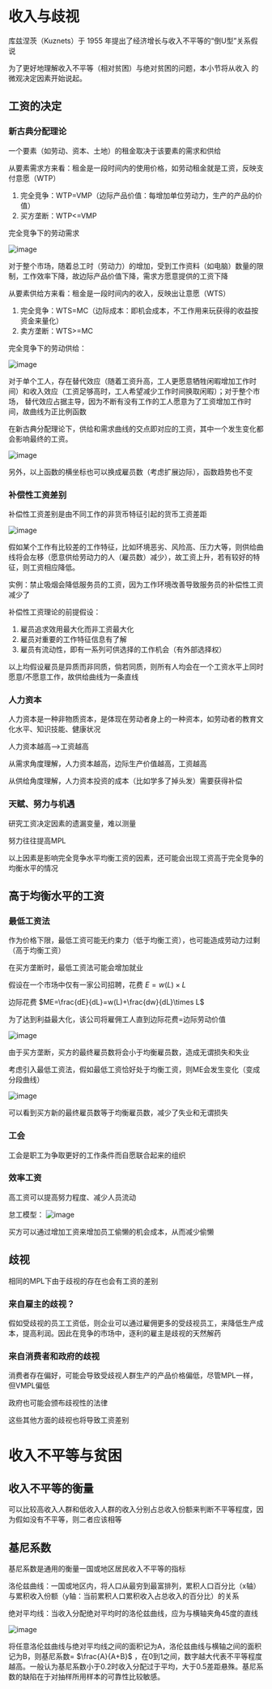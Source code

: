 # 收入与歧视 
库兹涅茨（Kuznets）于 1955 年提出了经济增长与收入不平等的“倒U型”关系假说

为了更好地理解收入不平等（相对贫困）与绝对贫困的问题，本小节将从收入
的微观决定因素开始说起。

## 工资的决定
### 新古典分配理论
一个要素（如劳动、资本、土地）的租金取决于该要素的需求和供给

从要素需求方来看：租金是一段时间内的使用价格，如劳动租金就是工资，反映支付意愿（WTP）

1. 完全竞争：WTP=VMP（边际产品价值：每增加单位劳动力，生产的产品的价值）
2. 买方垄断：WTP<=VMP

完全竞争下的劳动需求

![image](https://github.com/user-attachments/assets/b53b9e9c-ca90-451a-9d7c-ff5a8dd8c7bf)

对于整个市场，随着总工时（劳动力）的增加，受到工作资料（如电脑）数量的限制，工作效率下降，故边际产品价值下降，需求方愿意提供的工资下降

从要素供给方来看：租金是一段时间内的收入，反映出让意愿（WTS）

1. 完全竞争：WTS=MC（边际成本：即机会成本，不工作用来玩获得的收益按资金来量化）
2. 卖方垄断：WTS>=MC

完全竞争下的劳动供给：

![image](https://github.com/user-attachments/assets/1d866bc7-eb08-4280-ab55-016f61318b39)


对于单个工人，存在替代效应（随着工资升高，工人更愿意牺牲闲暇增加工作时间）和收入效应（工资足够高时，工人希望减少工作时间换取闲暇）；对于整个市场，
替代效应占据主导，因为不断有没有工作的工人愿意为了工资增加工作时间，故曲线为正比例函数

在新古典分配理论下，供给和需求曲线的交点即对应的工资，其中一个发生变化都会影响最终的工资。

![image](https://github.com/user-attachments/assets/547fce02-0c91-40c0-aa12-08ded449e2f4)

另外，以上函数的横坐标也可以换成雇员数（考虑扩展边际），函数趋势也不变
### 补偿性工资差别
补偿性工资差别是由不同工作的非货币特征引起的货币工资差距

![image](https://github.com/user-attachments/assets/396eea1d-1ae6-458e-a5fb-e63866b63cfa)


假如某个工作有比较差的工作特征，比如环境恶劣、风险高、压力大等，则供给曲线将会左移（愿意供给劳动力的人（雇员数）减少），故工资上升，若有较好的特征，则工资相应降低。

实例：禁止吸烟会降低服务员的工资，因为工作环境改善导致服务员的补偿性工资减少了

补偿性工资理论的前提假设：

1. 雇员追求效用最大化而非工资最大化
2. 雇员对重要的工作特征信息有了解
3. 雇员有流动性，即有一系列可供选择的工作机会（有外部选择权）

以上均假设雇员是异质而非同质，倘若同质，则所有人均会在一个工资水平上同时愿意/不愿意工作，故供给曲线为一条直线

### 人力资本
人力资本是一种非物质资本，是体现在劳动者身上的一种资本，如劳动者的教育文化水平、知识技能、健康状况

人力资本越高-->工资越高

从需求角度理解，人力资本越高，边际生产价值越高，工资越高

从供给角度理解，人力资本投资的成本（比如学多了掉头发）需要获得补偿

### 天赋、努力与机遇
研究工资决定因素的遗漏变量，难以测量

努力往往提高MPL

以上因素是影响完全竞争水平均衡工资的因素，还可能会出现工资高于完全竞争的均衡水平的情况
## 高于均衡水平的工资

### 最低工资法
作为价格下限，最低工资可能无约束力（低于均衡工资），也可能造成劳动力过剩（高于均衡工资）

在买方垄断时，最低工资法可能会增加就业

假设在一个市场中仅有一家公司招聘，花费 $E=w(L)\times L$

边际花费 $ME=\frac{dE}{dL}=w(L)+\frac{dw}{dL}\times L$

为了达到利益最大化，该公司将雇佣工人直到边际花费=边际劳动价值

![image](https://github.com/user-attachments/assets/aefb7eb0-2872-4568-91cb-d41e6ebe53c0)

由于买方垄断，买方的最终雇员数将会小于均衡雇员数，造成无谓损失和失业

考虑引入最低工资法，假如最低工资恰好处于均衡工资，则ME会发生变化（变成分段曲线）

![image](https://github.com/user-attachments/assets/cdb9cda1-9bb7-417f-be7a-6045f7459993)

可以看到买方新的最终雇员数等于均衡雇员数，减少了失业和无谓损失
### 工会
工会是职工为争取更好的工作条件而自愿联合起来的组织

### 效率工资
高工资可以提高努力程度、减少人员流动

怠工模型：
![image](https://github.com/user-attachments/assets/1a711712-f2f9-4111-8195-53261a4325cd)

买方可以通过增加工资来增加员工偷懒的机会成本，从而减少偷懒

## 歧视
相同的MPL下由于歧视的存在也会有工资的差别
### 来自雇主的歧视？
假如受歧视的员工工资低，则企业可以通过雇佣更多的受歧视员工，来降低生产成本，提高利润。因此在竞争的市场中，逐利的雇主是歧视的天然解药

### 来自消费者和政府的歧视
消费者存在偏好，可能会导致受歧视人群生产的产品价格偏低，尽管MPL一样，但VMPL偏低

政府也可能会颁布歧视性的法律

这些其他方面的歧视也将导致工资差别

# 收入不平等与贫困
## 收入不平等的衡量
可以比较高收入人群和低收入人群的收入分别占总收入份额来判断不平等程度，因为假如没有不平等，则二者应该相等
## 基尼系数
基尼系数是通用的衡量一国或地区居民收入不平等的指标

洛伦兹曲线：一国或地区内，将人口从最穷到最富排列，累积人口百分比（x轴）与累积收入份额（y轴：当前累积人口累积收入占总收入的百分比）的关系

绝对平均线：当收入分配绝对平均时的洛伦兹曲线，应为与横轴夹角45度的直线

![image](https://github.com/user-attachments/assets/6b8320a0-3592-49d9-b600-56ae87cba5fa)

将任意洛伦兹曲线与绝对平均线之间的面积记为A，洛伦兹曲线与横轴之间的面积记为B，则基尼系数= $\frac{A}{A+B}$ ，在0到1之间，数字越大代表不平等程度越高。一般认为基尼系数小于0.2时收入分配过于平均，大于0.5差距悬殊。基尼系数的缺陷在于对抽样所用样本的可靠性比较敏感。

